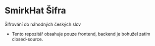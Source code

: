 # SmirkHat Šifra
Šifrování do náhodných českých slov
- Tento repozitář obsahuje pouze frontend, backend je bohužel zatím closed-source.
